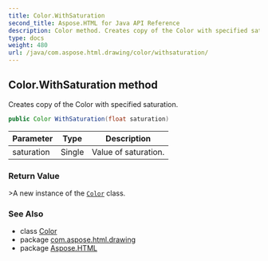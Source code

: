 ```yaml
---
title: Color.WithSaturation
second_title: Aspose.HTML for Java API Reference
description: Color method. Creates copy of the Color with specified saturation
type: docs
weight: 480
url: /java/com.aspose.html.drawing/color/withsaturation/
---
```

## Color.WithSaturation method

Creates copy of the Color with specified saturation.

```java
public Color WithSaturation(float saturation)
```

| Parameter | Type | Description |
| --- | --- | --- |
| saturation | Single | Value of saturation. |

### Return Value

&gt;A new instance of the [`Color`](../) class.

### See Also

* class [Color](../)
* package [com.aspose.html.drawing](../../color/)
* package [Aspose.HTML](../../../)
